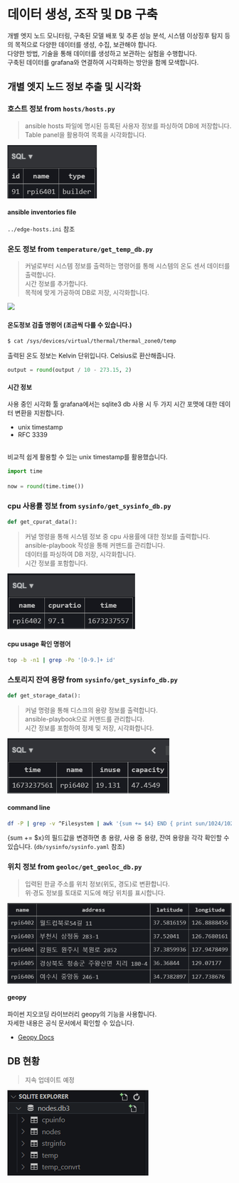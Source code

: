 # 데이터 생성, 조작 및 DB 구축
개별 엣지 노드 모니터링, 구축된 모델 배포 및 추론 성능 분석, 시스템 이상징후 탐지 등의 목적으로 다양한 데이터를 생성, 수집, 보관해야 합니다.<br>
다양한 방법, 기술을 통해 데이터를 생성하고 보관하는 실험을 수행합니다.<br>
구축된 데이터를 grafana와 연결하여 시각화하는 방안을 함께 모색합니다.

## 개별 엣지 노드 정보 추출 및 시각화

### 호스트 정보 from ```hosts/hosts.py```
>ansible hosts 파일에 명시된 등록된 사용자 정보를 파싱하여 DB에 저장합니다.<br>
>Table panel을 활용하여 목록을 시각화합니다.

![](./img4doc/nodes.png)

#### ansible inventories file
```../edge-hosts.ini``` 참조

### 온도 정보 from ```temperature/get_temp_db.py```
>커널로부터 시스템 정보를 출력하는 명령어를 통해 시스템의 온도 센서 데이터를 출력합니다.<br>
>시간 정보를 추가합니다.<br>
>목적에 맞게 가공하여 DB로 저장, 시각화합니다.

![](./img4doc/temp.png)

#### 온도정보 검출 명령어 (조금씩 다를 수 있습니다.)
```bash
$ cat /sys/devices/virtual/thermal/thermal_zone0/temp
```
출력된 온도 정보는 Kelvin 단위입니다. Celsius로 환산해줍니다.
```python
output = round(output / 10 - 273.15, 2)
```

#### 시간 정보
사용 중인 시각화 툴 grafana에서는 sqlite3 db 사용 시 두 가지 시간 포맷에 대한 데이터 변환을 지원합니다.
* unix timestamp
* RFC 3339
<br>
비교적 쉽게 활용할 수 있는 unix timestamp를 활용했습니다.

```python
import time

now = round(time.time())
```


### cpu 사용률 정보 from ```sysinfo/get_sysinfo_db.py```

```python
def get_cpurat_data():
```

>커널 명령을 통해 시스템 정보 중 cpu 사용률에 대한 정보를 출력합니다.<br>
>ansible-playbook 작성을 통해 커맨드를 관리합니다.<br>
>데이터를 파싱하여 DB 저장, 시각화합니다.<br>
>시간 정보를 포함합니다.

![](./img4doc/cpuinfo.png)

#### cpu usage 확인 명령어
```bash
top -b -n1 | grep -Po '[0-9.]+ id'
```


### 스토리지 잔여 용량 from ```sysinfo/get_sysinfo_db.py```

```python
def get_storage_data():
```

>커널 명령을 통해 디스크의 용량 정보를 출력합니다.<br>
>ansible-playbook으로 커맨드를 관리합니다.<br>
>시간 정보를 포함하여 정제 및 저장, 시각화합니다.

![](./img4doc/strginfo.png)

#### command line
```bash
df -P | grep -v ^Filesystem | awk '{sum += $4} END { print sun/1024/1024 }
```
{sum += $x}의 필드값을 변경하면 총 용량, 사용 중 용량, 잔여 용량을 각각 확인할 수 있습니다. (```db/sysinfo/sysinfo.yaml``` 참조)

### 위치 정보 from ```geoloc/get_geoloc_db.py```
>입력된 한글 주소를 위치 정보(위도, 경도)로 변환합니다.<br>
>위·경도 정보를 토대로 지도에 해당 위치를 표시합니다.

![](./img4doc/location.png)

#### geopy
파이썬 지오코딩 라이브러리 geopy의 기능을 사용합니다.<br>
자세한 내용은 공식 문서에서 확인할 수 있습니다.<br>
* [Geopy Docs](https://geopy.readthedocs.io/en/stable/)

## DB 현황
> 지속 업데이트 예정

![](./img4doc/db_tables.png)

